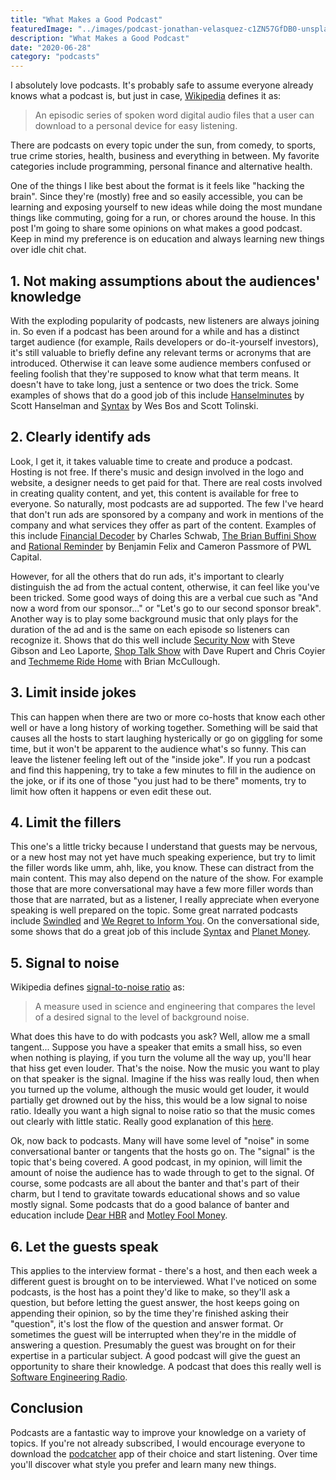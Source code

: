 ```yaml
---
title: "What Makes a Good Podcast"
featuredImage: "../images/podcast-jonathan-velasquez-c1ZN57GfDB0-unsplash.jpg"
description: "What Makes a Good Podcast"
date: "2020-06-28"
category: "podcasts"
---
```


I absolutely love podcasts. It's probably safe to assume everyone already knows what a podcast is, but just in case, [Wikipedia](https://en.wikipedia.org/wiki/Podcast) defines it as:
>An episodic series of spoken word digital audio files that a user can download to a personal device for easy listening.

There are podcasts on every topic under the sun, from comedy, to sports, true crime stories, health, business and everything in between. My favorite categories include programming, personal finance and alternative health.

One of the things I like best about the format is it feels like "hacking the brain". Since they're (mostly) free and so easily accessible, you can be learning and exposing yourself to new ideas while doing the most mundane things like commuting, going for a run, or chores around the house. In this post I'm going to share some opinions on what makes a good podcast. Keep in mind my preference is on education and always learning new things over idle chit chat.

## 1. Not making assumptions about the audiences' knowledge

With the exploding popularity of podcasts, new listeners are always joining in. So even if a podcast has been around for a while and has a distinct target audience (for example, Rails developers or do-it-yourself investors), it's still valuable to briefly define any relevant terms or acronyms that are introduced. Otherwise it can leave some audience members confused or feeling foolish that they're supposed to know what that term means. It doesn't have to take long, just a sentence or two does the trick. Some examples of shows that do a good job of this include [Hanselminutes](https://hanselminutes.com/) by Scott Hanselman and [Syntax](https://syntax.fm/) by Wes Bos and Scott Tolinski.

## 2. Clearly identify ads

Look, I get it, it takes valuable time to create and produce a podcast. Hosting is not free. If there's music and design involved in the logo and website, a designer needs to get paid for that. There are real costs involved in creating quality content, and yet, this content is available for free to everyone. So naturally, most podcasts are ad supported. The few I've heard that don't run ads are sponsored by a company and work in mentions of the company and what services they offer as part of the content. Examples of this include [Financial Decoder](https://www.schwab.com/resource-center/insights/content/financial-decoder) by Charles Schwab, [The Brian Buffini Show](https://www.thebrianbuffinishow.com/) and [Rational Reminder](https://rationalreminder.ca/) by Benjamin Felix and Cameron Passmore of PWL Capital.

However, for all the others that do run ads, it's important to clearly distinguish the ad from the actual content, otherwise, it can feel like you've been tricked. Some good ways of doing this are a verbal cue such as "And now a word from our sponsor..." or "Let's go to our second sponsor break". Another way is to play some background music that only plays for the duration of the ad and is the same on each episode so listeners can recognize it. Shows that do this well include [Security Now](https://twit.tv/shows/security-now) with Steve Gibson and Leo Laporte, [Shop Talk Show](https://shoptalkshow.com/) with Dave Rupert and Chris Coyier and [Techmeme Ride Home](https://www.ridehome.info/podcast/techmeme-ride-home/) with Brian McCullough.

## 3. Limit inside jokes

This can happen when there are two or more co-hosts that know each other well or have a long history of working together. Something will be said that causes all the hosts to start laughing hysterically or go on giggling for some time, but it won't be apparent to the audience what's so funny. This can leave the listener feeling left out of the "inside joke".  If you run a podcast and find this happening, try to take a few minutes to fill in the audience on the joke, or if its one of those "you just had to be there" moments, try to limit how often it happens or even edit these out.

## 4. Limit the fillers

This one's a little tricky because I understand that guests may be nervous, or a new host may not yet have much speaking experience, but try to limit the filler words like umm, ahh, like, you know. These can distract from the main content. This may also depend on the nature of the show. For example those that are more conversational may have a few more filler words than those that are narrated, but as a listener, I really appreciate when everyone speaking is well prepared on the topic. Some great narrated podcasts include [Swindled](https://swindledpodcast.com/) and [We Regret to Inform You](https://apostrophepodcasts.ca/rejection/). On the conversational side, some shows that do a great job of this include [Syntax](https://syntax.fm/) and [Planet Money](https://www.npr.org/podcasts/510289/planet-money).

## 5. Signal to noise

Wikipedia defines [signal-to-noise ratio](https://en.wikipedia.org/wiki/Signal-to-noise_ratio) as:
>A measure used in science and engineering that compares the level of a desired signal to the level of background noise.

What does this have to do with podcasts you ask? Well, allow me a small tangent... Suppose you have a speaker that emits a small hiss, so even when nothing is playing, if you turn the volume all the way up, you'll hear that hiss get even louder. That's the noise. Now the music you want to play on that speaker is the signal. Imagine if the hiss was really loud, then when you turned up the volume, although the music would get louder, it would partially get drowned out by the hiss, this would be a low signal to noise ratio. Ideally you want a high signal to noise ratio so that the music comes out clearly with little static. Really good explanation of this [here](https://www.lifewire.com/signal-to-noise-ratio-3134701).

Ok, now back to podcasts. Many will have some level of "noise" in some conversational banter or tangents that the hosts go on. The "signal" is the topic that's being covered. A good podcast, in my opinion, will limit the amount of noise the audience has to wade through to get to the signal. Of course, some podcasts are all about the banter and that's part of their charm, but I tend to gravitate towards educational shows and so value mostly signal. Some podcasts that do a good balance of banter and education include [Dear HBR](https://hbr.org/2018/01/podcast-dear-hbr) and [Motley Fool Money](https://www.fool.com/podcasts/motley-fool-money/).

## 6. Let the guests speak

This applies to the interview format - there's a host, and then each week a different guest is brought on to be interviewed. What I've noticed on some podcasts, is the host has a point they'd like to make, so they'll ask a question, but before letting the guest answer, the host keeps going on appending their opinion, so by the time they're finished asking their "question", it's lost the flow of the question and answer format. Or sometimes the guest will be interrupted when they're in the middle of answering a question. Presumably the guest was brought on for their expertise in a particular subject. A good podcast will give the guest an opportunity to share their knowledge. A podcast that does this really well is [Software Engineering Radio](https://www.se-radio.net/).

## Conclusion

Podcasts are a fantastic way to improve your knowledge on a variety of topics. If you're not already subscribed, I would encourage everyone to download the [podcatcher](https://en.wikipedia.org/wiki/List_of_podcatchers) app of their choice and start listening. Over time you'll discover what style you prefer and learn many new things.